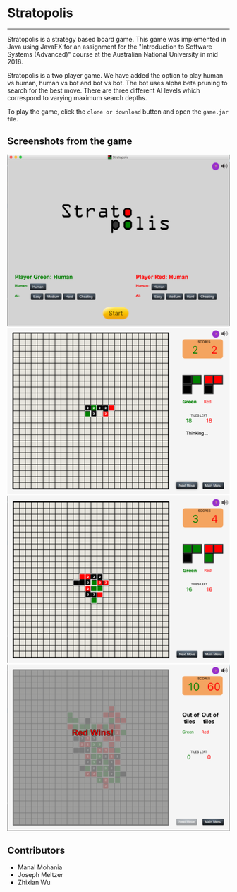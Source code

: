 # Stratopolis
___

Stratopolis is a strategy based board game. This game was implemented in Java using JavaFX for an assignment for the "Introduction to Software Systems (Advanced)" course at the Australian National University in mid 2016.

Stratopolis is a two player game. We have added the option to play human vs human, human vs bot and bot vs bot. The bot uses alpha beta pruning to search for the best move. There are three different AI levels which correspond to varying maximum search depths.

To play the game, click the `clone or download` button and open the `game.jar` file. 

## Screenshots from the game
![Main menu](screenshots/home-screen.png)
![Game screen 1](screenshots/game-screen-2.png)
![Game Screen 2](screenshots/game-screen-1.png)
![Game over](screenshots/game-over.png)

## Contributors

* Manal Mohania
* Joseph Meltzer
* Zhixian Wu